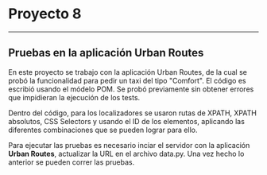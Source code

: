 # Proyecto 8

------------


## Pruebas en la aplicación Urban Routes

<P>
En este proyecto se trabajo con la aplicación Urban Routes, de la cual se probó la funcionalidad para pedir un taxi del tipo "Comfort". El código es escribió usando el módelo POM. Se probó previamente sin obtener errores que impidieran la ejecución de los tests. 
  
Dentro del código, para los localizadores se usaron rutas de XPATH, XPATH absolutos, CSS Selectors y usando el ID de los elementos, aplicando las diferentes combinaciones que se pueden lograr para ello. 

Para ejecutar las pruebas es necesario inciar el servidor con la aplicación **Urban Routes**, actualizar la URL en el archivo data.py. Una vez hecho lo anterior se pueden correr las pruebas.
</P>
